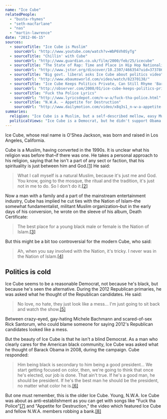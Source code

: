 ```yaml
---
name: "Ice Cube"
relatedPeople:
  - "busta-rhymes"
  - "seth-macfarlane"
  - "nas"
  - "martin-lawrence"
date: "2012-06-15"
sources:
  - sourceTitle: "Ice Cube is Muslim"
    sourceUrl: "http://www.youtube.com/watch?v=WbP6Vh0SyTg"
  - sourceTitle: "Chillin' with Cube"
    sourceUrl: "http://www.guardian.co.uk/film/2000/feb/25/icecube"
  - sourceTitle: "The State of Rap: Time and Place in Hip Hop Nationalism"
    sourceUrl: "http://www.jstor.org/discover/10.2307/466354?uid=3737864&uid=2129&uid=2&uid=70&uid=4&sid=56260024393"
  - sourceTitle: "Big govt. liberal asks Ice Cube about politics video"
    sourceUrl: "http://www.ebaumsworld.com/video/watch/82370138/"
  - sourceTitle: "Ice Cube Keeps Politics Private, Can Still Rhyme 'Barack Obama.'"
    sourceUrl: "http://observer.com/2008/01/ice-cube-keeps-politics-private-can-still-rhyme-barack-obama/"
  - sourceTitle: "Fuck tha Police Lyrics"
    sourceUrl: "http://www.lyricsdepot.com/n-w-a/fuck-tha-police.html"
  - sourceTitle: "N.W.A. – Appetite for Destruction"
    sourceUrl: "http://www.dailymotion.com/video/x8q3s1_n-w-a-appetite-for-destruction_music"
summaries:
  religion: "Ice Cube is a Muslim, but a self-described mellow, easy Muslim, even though he promoted the Nation of Islam in his younger days."
  politicalViews: "Ice Cube is a Democrat, but he didn't support Obama just because he's black."
---
```


Ice Cube, whose real name is O'Shea Jackson, was born and raised in Los Angeles, California.

Cube is a Muslim, having converted in the 1990s. It is unclear what his religion was before that–if there was one. He takes a personal approach to his religion, saying that he isn't a part of any sect or faction, that his spirituality is just between him and God.<a class="source-citation" href="#http%3A%2F%2Fwww.youtube.com%2Fwatch%3Fv%3DWbP6Vh0SyTg" title="Ice Cube is Muslim">[1]</a> He said:

>What I call myself is a natural Muslim, because it's just me and God. You know, going to the mosque, the ritual and the tradition, it's just not in me to do. So I don't do it.<a class="source-citation" href="#http%3A%2F%2Fwww.guardian.co.uk%2Ffilm%2F2000%2Ffeb%2F25%2Ficecube" title="Chillin&apos; with Cube">[2]</a>

Now a man with a family and a part of the mainstream entertainment industry, Cube has implied he cut ties with the Nation of Islam–the somewhat fundamentalist, militant Muslim organization–but in the early days of his conversion, he wrote on the sleeve of his album, Death Certificate:

>The best place for a young black male or female is the Nation of Islam.<a class="source-citation" href="#http%3A%2F%2Fwww.jstor.org%2Fdiscover%2F10.2307%2F466354%3Fuid%3D3737864%26uid%3D2129%26uid%3D2%26uid%3D70%26uid%3D4%26sid%3D56260024393" title="The State of Rap: Time and Place in Hip Hop Nationalism">[3]</a>

But this might be a bit too controversial for the modern Cube, who said:

>Ah, when you say involved with the Nation, it's tricky. I never was in the Nation of Islam.<a class="source-citation" href="#http%3A%2F%2Fwww.guardian.co.uk%2Ffilm%2F2000%2Ffeb%2F25%2Ficecube" title="Chillin&apos; with Cube">[4]</a>

## Politics is cold

Ice Cube seems to be a reasonable Democrat, not because he's black, but because he's seen the alternative. During the 2012 Republican primaries, he was asked what he thought of the Republican candidates. He said:

>No love, no hate, they just look like a mess… I'm just going to sit back and watch the show.<a class="source-citation" href="#http%3A%2F%2Fwww.ebaumsworld.com%2Fvideo%2Fwatch%2F82370138%2F" title="Big govt. liberal asks Ice Cube about politics video">[5]</a>

Between crazy-eyed, gay-hating Michele Bachmann and scared-of-sex Rick Santorum, who could blame someone for saying 2012's Republican candidates looked like a mess.

But the beauty of Ice Cube is that he isn't a blind Democrat. As a man who clearly cares for the American black community, Ice Cube was asked what he thought of Barack Obama in 2008, during the campaign. Cube responded:

>Him being black is secondary to him being a good president… We start getting focused on color, then, we're going to think that once he's elected, our job is done. That ain't true. If he's a good man, he should be president. If he's the best man he should be the president, no matter what color he is.<a class="source-citation" href="#http%3A%2F%2Fobserver.com%2F2008%2F01%2Fice-cube-keeps-politics-private-can-still-rhyme-barack-obama%2F" title="Ice Cube Keeps Politics Private, Can Still Rhyme &apos;Barack Obama.&apos;">[6]</a>

But one must remember, this is the older Ice Cube. Young, N.W.A. Ice Cube was about as anti-establishment as you can get with songs like "Fuck tha Police"<a class="source-citation" href="#http%3A%2F%2Fwww.lyricsdepot.com%2Fn-w-a%2Ffuck-tha-police.html" title="Fuck tha Police Lyrics">[7]</a> and "Appetite for Destruction," the video which featured Ice Cube and fellow N.W.A. members robbing a bank.<a class="source-citation" href="#http%3A%2F%2Fwww.dailymotion.com%2Fvideo%2Fx8q3s1_n-w-a-appetite-for-destruction_music" title="N.W.A. – Appetite for Destruction">[8]</a>